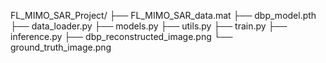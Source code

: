 FL_MIMO_SAR_Project/
├── FL_MIMO_SAR_data.mat
├── dbp_model.pth
├── data_loader.py
├── models.py
├── utils.py
├── train.py
├── inference.py
├── dbp_reconstructed_image.png
└── ground_truth_image.png
